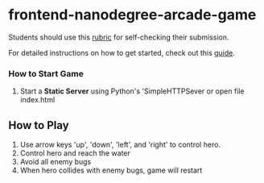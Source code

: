frontend-nanodegree-arcade-game
===============================

Students should use this [rubric](https://www.udacity.com/course/viewer/#!/c-nd001/l-2696458597/m-2687128535) for self-checking their submission.

For detailed instructions on how to get started, check out this [guide](https://docs.google.com/document/d/1v01aScPjSWCCWQLIpFqvg3-vXLH2e8_SZQKC8jNO0Dc/pub?embedded=true).

### How to Start Game
1. Start a **Static Server** using Python's 'SimpleHTTPSever or open file index.html

## How to Play
1.  Use arrow keys 'up', 'down', 'left', and 'right' to control 
    hero.
2.	Control hero and reach the water
3.  Avoid all enemy bugs
4.  When hero collides with enemy bugs, game will restart